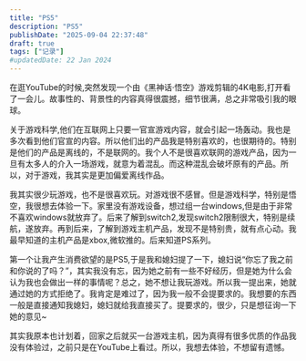 ```yaml
---
title: "PS5"
description: "PS5"
publishDate: "2025-09-04 22:37:48"
draft: true
tags: ["记录"]
#updatedDate: 22 Jan 2024
---
```


在逛YouTube的时候,突然发现一个由《黑神话·悟空》游戏剪辑的4K电影,打开看了一会儿。故事性的、背景性的内容真得很震撼，细节很满，总之非常吸引我的眼球。

关于游戏科学,他们在互联网上只要一官宣游戏内容，就会引起一场轰动。我也是多次看到他们官宣的内容。所以他们出的产品我是特别喜欢的，也很期待的。特别是他们的产品是离线的，不是联网的。我个人不是很喜欢联网的游戏产品，因为一旦有太多人的介入一场游戏，就意为着混乱。而这种混乱会破坏原有的产品。所以，对于游戏，我其实是更加偏爱离线作品。

我其实很少玩游戏，也不是很喜欢玩。对游戏很不感冒。但是游戏科学，特别是悟空，我很想去体验一下。家里没有游戏设备，想过组一台windows,但是由于非常不喜欢windows就放弃了。后来了解到switch2,发现switch2限制很大，特别是续航，遂放弃。再到后来，了解到游戏主机产品，发现不是特别贵，就有点心动。我最早知道的主机产品是xbox,微软推的。后来知道PS系列。

第一个让我产生消费欲望的是PS5,于是我和媳妇提了一下，媳妇说“你忘了我之前和你说的了吗？”，其实我没有忘，因为她之前有一些不好经历，但是她为什么会认为我也会做出一样的事情呢？总之，她不想让我玩游戏。所以我一提出来，她就通过她的方式拒绝了。我肯定是难过了，因为我一般不会提要求的。我想要的东西一般是直接通知我媳妇，媳妇就给我直接买了。提要求的，很少，只是想征询一下她的意见~

其实我原本也计划着，回家之后就买一台游戏主机，因为真得有很多优质的作品我没有体验过，之前只是在YouTube上看过。所以，我想去体验，不想留有遗憾。

